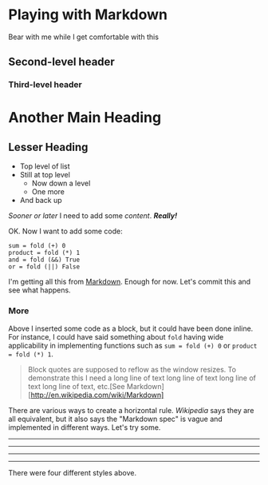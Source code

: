 # Playing with Markdown
Bear with me while I get comfortable with this
## Second-level header
### Third-level header

Another Main Heading
====================

Lesser Heading
--------------
* Top level of list
* Still at top level
    + Now down a level
    + One more
* And back up

*Sooner or later* I need to add some _content_. ***Really!***

OK. Now I want to add some code:

    sum = fold (+) 0
    product = fold (*) 1
    and = fold (&&) True
    or = fold (||) False

I'm getting all this from [Markdown](http://en.wikipedia.com/wiki/Markdown).
Enough for now. Let's commit this and see what happens.

### More
Above I inserted some code as a block, but it could have been done inline. For instance, I could have said something about `fold` having wide applicability in implementing functions such as `sum = fold (+) 0` or `product = fold (*) 1`.

> Block quotes are supposed to reflow as the window resizes. To demonstrate this I need a long line of text long line of text long line of text long line of text, etc.[See Markdown][http://en.wikipedia.com/wiki/Markdown]

There are various ways to create a horizontal rule. *Wikipedia* says they are all equivalent, but it also says the "Markdown spec" is vague and implemented in different ways. Let's try some.

* * *
- - -
*****
-----------
There were four different styles above.
